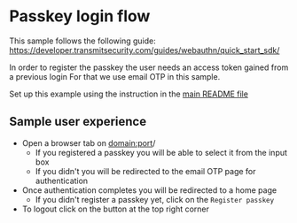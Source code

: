 # Passkey login flow

This sample follows the following guide:
https://developer.transmitsecurity.com/guides/webauthn/quick_start_sdk/

In order to register the passkey the user needs an access token gained from a previous login
For that we use email OTP in this sample.


Set up this example using the instruction in the [main README file](../README.md)

## Sample user experience

- Open a browser tab on <domain:port>/ 
  - If you registered a passkey you will be able to select it from the input box
  - If you didn't you will be redirected to the email OTP page for authentication
- Once authentication completes you will be redirected to a home page
  - If you didn't register a passkey yet, click on the `Register passkey`
- To logout click on the button at the top right corner
